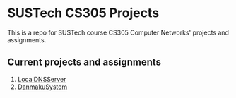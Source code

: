 # SUSTech CS305 Projects

This is a repo for SUSTech course CS305 Computer Networks' projects and assignments.

## Current projects and assignments

1. [LocalDNSServer](assignments1/report.md)
2. [DanmakuSystem](assignments2/report.md)
